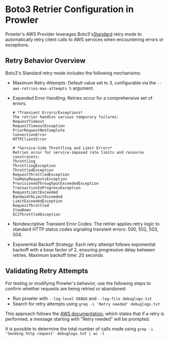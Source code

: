 # Boto3 Retrier Configuration in Prowler

Prowler's AWS Provider leverages Boto3's[Standard](https://boto3.amazonaws.com/v1/documentation/api/latest/guide/retries.html) retry mode to automatically retry client calls to AWS services when encountering errors or exceptions.

## Retry Behavior Overview

Boto3's Standard retry mode includes the following mechanisms:

- Maximum Retry Attempts: Default value set to 3, configurable via the `--aws-retries-max-attempts 5` argument.

- Expanded Error Handling: Retries occur for a comprehensive set of errors.

  ```
  # *Transient Errors/Exceptions*
  The retrier handles various temporary failures:
  RequestTimeout
  RequestTimeoutException
  PriorRequestNotComplete
  ConnectionError
  HTTPClientError

  # *Service-Side Throttling and Limit Errors*
  Retries occur for service-imposed rate limits and resource constraints:
  Throttling
  ThrottlingException
  ThrottledException
  RequestThrottledException
  TooManyRequestsException
  ProvisionedThroughputExceededException
  TransactionInProgressException
  RequestLimitExceeded
  BandwidthLimitExceeded
  LimitExceededException
  RequestThrottled
  SlowDown
  EC2ThrottledException
  ```

- Nondescriptive Transient Error Codes: The retrier applies retry logic to standard HTTP status codes signaling transient errors: 500, 502, 503, 504.

- Exponential Backoff Strategy: Each retry attempt follows exponential backoff with a base factor of 2, ensuring progressive delay between retries. Maximum backoff time: 20 seconds

## Validating Retry Attempts

For testing or modifying Prowler's behavior, use the following steps to confirm whether requests are being retried or abandoned:

* Run prowler with `--log-level DEBUG` and `--log-file debuglogs.txt`
* Search for retry attempts using `grep -i 'Retry needed' debuglogs.txt`

This approach follows the [AWS documentation](https://boto3.amazonaws.com/v1/documentation/api/latest/guide/retries.html#checking-retry-attempts-in-your-client-logs), which states that if a retry is performed, a message starting with "Retry needed” will be prompted.

It is possible to determine the total number of calls made using `grep -i 'Sending http request' debuglogs.txt | wc -l`
